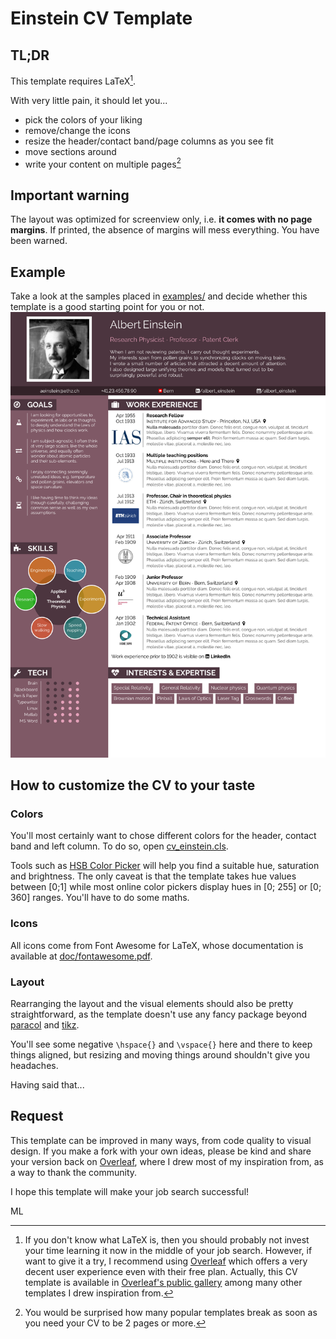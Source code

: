 # Einstein CV Template
## TL;DR
This template requires LaTeX[^1].

With very little pain, it should let you...
* pick the colors of your liking
* remove/change the icons
* resize the header/contact band/page columns as you see fit
* move sections around
* write your content on multiple pages[^2]

## Important warning
The layout was optimized for screenview only, i.e. **it comes with no page margins**. If printed, the absence of margins will mess everything. You have been warned.

## Example
Take a look at the samples placed in [examples/](examples/) and decide whether this template is a good starting point for you or not.
![JPG screenshot of the PDF](examples/example.jpg)

## How to customize the CV to your taste
### Colors
You'll most certainly want to chose different colors for the header, contact band and left column. To do so, open [cv_einstein.cls](cv_einstein.cls).

Tools such as [HSB Color Picker](https://codepen.io/HunorMarton/details/eWvewo) will help you find a suitable hue, saturation and brightness. The only caveat is that the template takes hue values between [0;1] while most online color pickers display hues in [0; 255] or [0; 360] ranges. You'll have to do some maths.

### Icons
All icons come from Font Awesome for LaTeX, whose documentation is available at [doc/fontawesome.pdf](doc/fontawesome.pdf).

### Layout
Rearranging the layout and the visual elements should also be pretty straightforward, as the template doesn't use any fancy package beyond [paracol](https://www.ctan.org/pkg/paracol) and [tikz](https://tikz.net/).

You'll see some negative `\hspace{}` and `\vspace{}` here and there to keep things aligned, but resizing and moving things around shouldn't give you headaches.

Having said that...

## Request
This template can be improved in many ways, from code quality to visual design. If you make a fork with your own ideas, please be kind and share your version back on [Overleaf](https://www.overleaf.com/), where I drew most of my inspiration from, as a way to thank the community.

I hope this template will make your job search successful!

ML

[^1]: If you don't know what LaTeX is, then you should probably not invest your time learning it now in the middle of your job search. However, if want to give it a try, I recommend using [Overleaf](https://www.overleaf.com) which offers a very decent user experience even with their free plan. Actually, this CV template is available in [Overleaf's public gallery](https://www.overleaf.com/latex/templates?q=CV+einstein) among many other templates I drew inspiration from.
[^2]: You would be surprised how many popular templates break as soon as you need your CV to be 2 pages or more.
